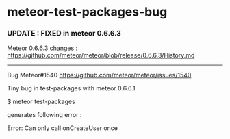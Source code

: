 # meteor-test-packages-bug

### UPDATE : FIXED in meteor 0.6.6.3

Meteor 0.6.6.3 changes : https://github.com/meteor/meteor/blob/release/0.6.6.3/History.md

---

Bug Meteor#1540 https://github.com/meteor/meteor/issues/1540

Tiny bug in test-packages with meteor 0.6.6.1 

$ meteor test-packages

generates following error :

Error: Can only call onCreateUser once
